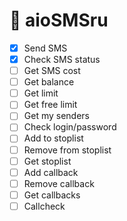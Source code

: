 # 🚧 aioSMSru


- [x] Send SMS
- [x] Check SMS status
- [ ] Get SMS cost
- [ ] Get balance
- [ ] Get limit
- [ ] Get free limit
- [ ] Get my senders
- [ ] Check login/password
- [ ] Add to stoplist
- [ ] Remove from stoplist
- [ ] Get stoplist
- [ ] Add callback
- [ ] Remove callback
- [ ] Get callbacks
- [ ] Callcheck